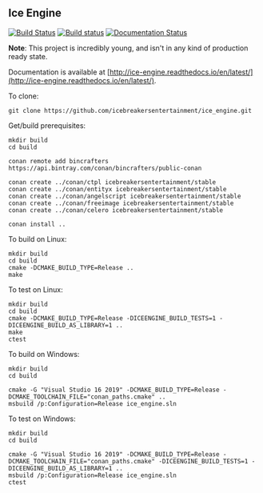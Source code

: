 Ice Engine
--------

[![Build Status](https://travis-ci.com/icebreakersentertainment/ice_engine.svg?branch=master)](https://travis-ci.org/icebreakersentertainment/ice_engine)
[![Build status](https://ci.appveyor.com/api/projects/status/2tqewfhy60mxv429/branch/master?svg=true)](https://ci.appveyor.com/project/icebreakersentertainment/ice-engine/branch/master)
[![Documentation Status](https://readthedocs.org/projects/ice-engine/badge/?version=latest)](http://ice-engine.readthedocs.io/en/latest/?badge=latest)

**Note**: This project is incredibly young, and isn't in any kind of production ready state. 

Documentation is available at [http://ice-engine.readthedocs.io/en/latest/](http://ice-engine.readthedocs.io/en/latest/).

To clone:

    git clone https://github.com/icebreakersentertainment/ice_engine.git

Get/build prerequisites:

    mkdir build
    cd build

    conan remote add bincrafters https://api.bintray.com/conan/bincrafters/public-conan
    
    conan create ../conan/ctpl icebreakersentertainment/stable
    conan create ../conan/entityx icebreakersentertainment/stable
    conan create ../conan/angelscript icebreakersentertainment/stable
    conan create ../conan/freeimage icebreakersentertainment/stable
    conan create ../conan/celero icebreakersentertainment/stable
    
    conan install ..

To build on Linux:

    mkdir build
    cd build
    cmake -DCMAKE_BUILD_TYPE=Release ..
    make

To test on Linux:

    mkdir build
    cd build
    cmake -DCMAKE_BUILD_TYPE=Release -DICEENGINE_BUILD_TESTS=1 -DICEENGINE_BUILD_AS_LIBRARY=1 ..
    make
    ctest

To build on Windows:

    mkdir build
    cd build
    
    cmake -G "Visual Studio 16 2019" -DCMAKE_BUILD_TYPE=Release -DCMAKE_TOOLCHAIN_FILE="conan_paths.cmake" ..
    msbuild /p:Configuration=Release ice_engine.sln

To test on Windows:

    mkdir build
    cd build
    
    cmake -G "Visual Studio 16 2019" -DCMAKE_BUILD_TYPE=Release -DCMAKE_TOOLCHAIN_FILE="conan_paths.cmake" -DICEENGINE_BUILD_TESTS=1 -DICEENGINE_BUILD_AS_LIBRARY=1 ..
    msbuild /p:Configuration=Release ice_engine.sln
    ctest
